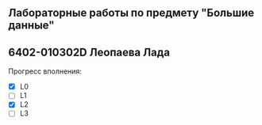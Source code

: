 ## Лабораторные работы по предмету "Большие данные"
## 6402-010302D Леопаева Лада

Прогресс вполнения:
- [x] L0
- [ ] L1
- [x] L2
- [ ] L3
